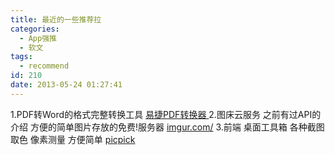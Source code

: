 ```yaml
---
title: 最近的一些推荐拉
categories:
  - App强推
  - 软文
tags:
  - recommend
id: 210
date: 2013-05-24 01:27:41
---
```


1.PDF转Word的格式完整转换工具 [ 易捷PDF转换器 ](http://www.google.com.hk/cse?ie=utf-8&cx=partner-pub-6463892505403669%3A5358528477&q=%E6%98%93%E6%8D%B7pdf%E8%BD%AC%E6%8D%A2%E5%99%A8#gsc.tab=0&gsc.q=%E6%98%93%E6%8D%B7pdf%E8%BD%AC%E6%8D%A2%E5%99%A8&gsc.page=1 "易捷PDF转换器")
2.图床云服务 之前有过API的介绍 方便的简单图片存放的免费!服务器 [imgur.com/](http://imgur.com/ "imgur")
3.前端 桌面工具箱 各种截图 取色 像素测量 方便简单 [picpick ](http://www.google.com.hk/search?ix=seb&sourceid=chrome&ie=UTF-8&q=picpick "picpick")